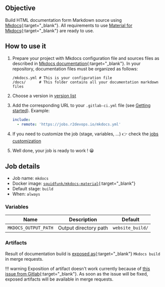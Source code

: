 ## Objective

Build HTML documentation form Markdown source using
[Mkdocs](https://www.mkdocs.org/){:target="_blank"}. All requirements to use [Material for
Mkdocs](https://squidfunk.github.io/mkdocs-material/){:target="_blank"} are ready to use.

## How to use it

1. Prepare your project with Mkdocs configuration file and sources files as
   described in [Mkdocs
   documentation](https://www.mkdocs.org/#getting-started){:target="_blank"}. In your repository,
   documentation files must be organized as follows:

    ```
    /mkdocs.yml # This is your configuration file
    /docs/      # This folder contains all your documentation markdown files
    ```
2. Choose a version in [version list](#changelog)
3. Add the corresponding URL to your `.gitlab-ci.yml` file (see [Getting
   started](/use-the-hub/)). Example:

    ```yaml
    include:
      - remote: 'https://jobs.r2devops.io/mkdocs.yml'
    ```

4. If you need to customize the job (stage, variables, ...) 👉 check the [jobs
   customization](/use-the-hub/#jobs-customization)

5. Well done, your job is ready to work ! 😀

## Job details

* Job name: `mkdocs`
* Docker image:
[`squidfunk/mkdocs-material`](https://hub.docker.com/r/squidfunk/mkdocs-material){:target="_blank"}
* Default stage: `build`
* When: `always`

### Variables

| Name | Description | Default |
| ---- | ----------- | ------- |
| `MKDOCS_OUTPUT_PATH` | Output directory path | `website_build/` |

### Artifacts

Result of documentation build is [exposed
as](https://docs.gitlab.com/ee/ci/yaml/#artifactsexpose_as){:target="_blank"} `Mkdocs build` in
merge requests.

!!! warning
    Exposition of artifact doesn't work currently because of [this issue from
    Gitlab](https://gitlab.com/gitlab-org/gitlab/-/issues/37129){:target="_blank"}. As soon as
    the issue will be fixed, exposed artifacts will be available in merge
    requests.
